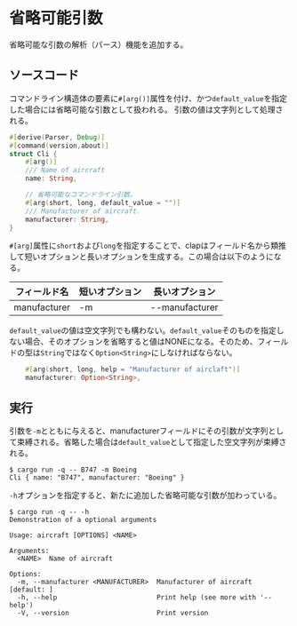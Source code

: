 # 省略可能引数

省略可能な引数の解析（パース）機能を追加する。

## ソースコード

コマンドライン構造体の要素に`#[arg()]`属性を付け、かつ`default_value`を指定した場合には省略可能な引数として扱われる。
引数の値は文字列として処理される。

```rust
#[derive(Parser, Debug)]
#[command(version,about)]
struct Cli {
    #[arg()]
    /// Name of aircraft
    name: String,

    // 省略可能なコマンドライン引数。
    #[arg(short, long, default_value = "")]
    /// Manufacturer of aircraft.
    manufacturer: String,
}
```
`#[arg]`属性に`short`および`long`を指定することで、clapはフィールド名から類推して短いオプションと長いオプションを生成する。この場合は以下のようになる。

| フィールド名   | 短いオプション | 長いオプション |
|-----          |---------   |------      |
| manufacturer | -m          | --manufacturer |

`default_value`の値は空文字列でも構わない。`default_value`そのものを指定しない場合、そのオプションを省略すると値はNONEになる。そのため、フィールドの型は`String`ではなく`Option<String>`にしなければならない。

```rust
    #[arg(short, long, help = "Manufacturer of airclaft")]
    manufacturer: Option<String>,
```

## 実行

引数を`-m`とともに与えると、manufacturerフィールドにその引数が文字列として束縛される。省略した場合は`default_value`として指定した空文字列が束縛される。
```
$ cargo run -q -- B747 -m Boeing
Cli { name: "B747", manufacturer: "Boeing" }
```
`-h`オプションを指定すると、新たに追加した省略可能な引数が加わっている。
```
$ cargo run -q -- -h
Demonstration of a optional arguments

Usage: aircraft [OPTIONS] <NAME>

Arguments:
  <NAME>  Name of aircraft

Options:
  -m, --manufacturer <MANUFACTURER>  Manufacturer of aircraft [default: ]
  -h, --help                         Print help (see more with '--help')
  -V, --version                      Print version
```